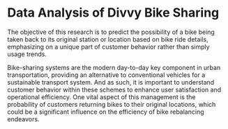 # Data Analysis of Divvy Bike Sharing

The objective of this research is to predict the possibility of a bike being taken back to its original station or location based on bike ride details, emphasizing on a unique part of customer behavior rather than simply usage trends.  

Bike-sharing systems are the modern day-to-day key component in urban transportation, providing an alternative to conventional vehicles for a sustainable transport system. And as such, it is important to understand customer behavior within these schemes to enhance user satisfaction and operational efficiency. One vital aspect of this management is the probability of customers returning bikes to their original locations, which could be a significant influence on the efficiency of bike rebalancing endeavors. 
